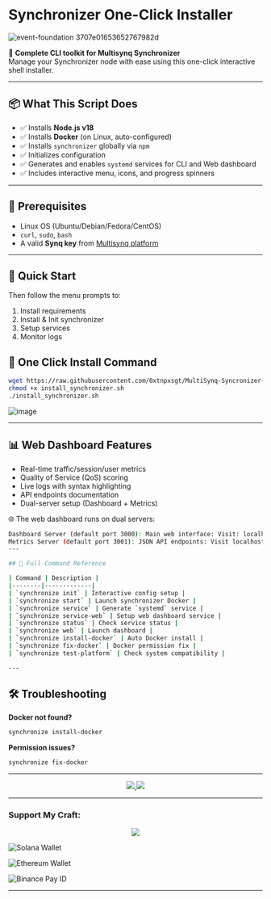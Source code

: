 # Synchronizer One-Click Installer

![event-foundation 3707e01653652767982d](https://github.com/user-attachments/assets/9fc7385a-53d6-4654-bb8b-518309f520dd)
 
🚀 **Complete CLI toolkit for Multisynq Synchronizer**  
Manage your Synchronizer node with ease using this one-click interactive shell installer.

---

## 📦 What This Script Does

- ✅ Installs **Node.js v18**
- ✅ Installs **Docker** (on Linux, auto-configured)
- ✅ Installs `synchronizer` globally via `npm`
- ✅ Initializes configuration
- ✅ Generates and enables `systemd` services for CLI and Web dashboard
- ✅ Includes interactive menu, icons, and progress spinners

---

## 🔧 Prerequisites

- Linux OS (Ubuntu/Debian/Fedora/CentOS)
- `curl`, `sudo`, `bash`
- A valid **Synq key** from [Multisynq platform](https://multisynq.io)

---

## 🚀 Quick Start

Then follow the menu prompts to:
1. Install requirements
2. Install & Init synchronizer
3. Setup services
4. Monitor logs

## 🚀 One Click Install Command

```bash
wget https://raw.githubusercontent.com/0xtnpxsgt/MultiSynq-Syncronizer-Cli/refs/heads/main/install_synchronizer.sh
chmod +x install_synchronizer.sh
./install_synchronizer.sh
```
![image](https://github.com/user-attachments/assets/ef0b64cb-63b2-4afc-bdc0-963eab88bfb8)

---

## 📊 Web Dashboard Features

- Real-time traffic/session/user metrics
- Quality of Service (QoS) scoring
- Live logs with syntax highlighting
- API endpoints documentation
- Dual-server setup (Dashboard + Metrics)

🌐 The web dashboard runs on dual servers:
```bash
Dashboard Server (default port 3000): Main web interface: Visit: localhost:3000
Metrics Server (default port 3001): JSON API endpoints: Visit localhost:3001/metrics
---

## 📘 Full Command Reference

| Command | Description |
|--------|-------------|
| `synchronize init` | Interactive config setup |
| `synchronize start` | Launch synchronizer Docker |
| `synchronize service` | Generate `systemd` service |
| `synchronize service-web` | Setup web dashboard service |
| `synchronize status` | Check service status |
| `synchronize web` | Launch dashboard |
| `synchronize install-docker` | Auto Docker install |
| `synchronize fix-docker` | Docker permission fix |
| `synchronize test-platform` | Check system compatibility |

---

```
## 🛠️ Troubleshooting

**Docker not found?**
```bash
synchronize install-docker
```

**Permission issues?**
```bash
synchronize fix-docker
```

---

<p align="center">
  <a href="https://t.me/SelectCircle">
    <img src="https://img.shields.io/badge/Telegram_Channel:-Select_Circle-B22222.svg?&style=for-the-badge&logo=Telegram&logoColor=blue&color=blue" />
  </a>
  <a href="https://discord.gg/Gut4RqF7Bt">
    <img src="https://img.shields.io/badge/Discord_Channel:-Select_Circle-B22222.svg?&style=for-the-badge&logo=Discord&logoColor=blue&color=blue" />
  </a>
</p>

---

### Support My Craft:
<p align="center">
<img src="https://readme-typing-svg.herokuapp.com?font=JetBrains+Mono&color=FFD700&pause=1000&center=true&vCenter=true&width=435&lines=Buy+Me+Coffee&background=00000000" />
</p>
<p align="left">
  <img src="https://img.shields.io/badge/SOL-H6zFVqFtB9JXejSAMwPS7eKKqxPWVQDxpqhRyoi2Xw74-9B59B6.svg?&style=for-the-badge&logo=solana&logoColor=9B59B6" alt="Solana Wallet"/>
</p>
<p align="left">
  <img src="https://img.shields.io/badge/ETH-0x22Ca00129b6e9577Ff195801560A154C92C43554-informational.svg?&style=for-the-badge&color=blue" alt="Ethereum Wallet"/>
</p>
<p align="left">
  <img src="https://img.shields.io/badge/BINANCE_PAY_ID_:_65642518-000033.svg?&style=for-the-badge&logo=GitHub-Sponsors&logoColor=FF8C00&color=gold" alt="Binance Pay ID"/>
</p>

---

